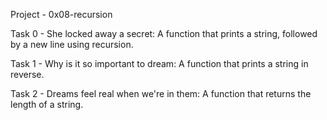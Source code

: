 Project - 0x08-recursion

Task 0 - She locked away a secret: A function that prints a string, followed by a new line using recursion.

Task 1 - Why is it so important to dream: A function that prints a string in reverse.

Task 2 - Dreams feel real when we're in them: A function that returns the length of a string.
